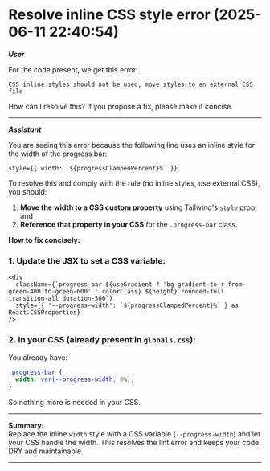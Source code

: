 <!-- Generated by SpecStory -->

# Resolve inline CSS style error (2025-06-11 22:40:54)

_**User**_

For the code present, we get this error:
```
CSS inline styles should not be used, move styles to an external CSS file
```
How can I resolve this? If you propose a fix, please make it concise.

---

_**Assistant**_

You are seeing this error because the following line uses an inline style for the width of the progress bar:
```tsx
style={{ width: `${progressClampedPercent}%` }}
```
To resolve this and comply with the rule (no inline styles, use external CSS), you should:

1. **Move the width to a CSS custom property** using Tailwind's `style` prop, and
2. **Reference that property in your CSS** for the `.progress-bar` class.

**How to fix concisely:**

### 1. Update the JSX to set a CSS variable:
```tsx
<div
  className={`progress-bar ${useGradient ? 'bg-gradient-to-r from-green-400 to-green-600' : colorClass} ${height} rounded-full transition-all duration-500`}
  style={{ '--progress-width': `${progressClampedPercent}%` } as React.CSSProperties}
/>
```

### 2. In your CSS (already present in `globals.css`):
You already have:
```css
.progress-bar {
  width: var(--progress-width, 0%);
}
```
So nothing more is needed in your CSS.

---

**Summary:**  
Replace the inline `width` style with a CSS variable (`--progress-width`) and let your CSS handle the width. This resolves the lint error and keeps your code DRY and maintainable.

---

